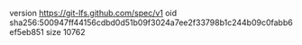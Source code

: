 version https://git-lfs.github.com/spec/v1
oid sha256:500947ff44156cdbd0d51b09f3024a7ee2f33798b1c244b09c0fabb6ef5eb851
size 10762
